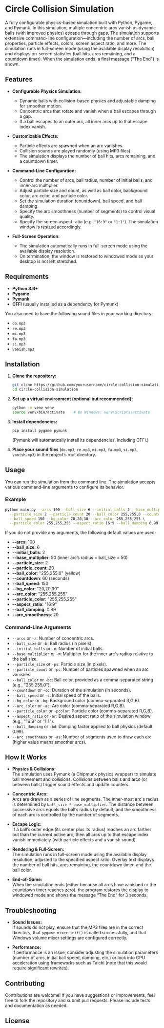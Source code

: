 # Circle Collision Simulation

A fully configurable physics-based simulation built with Python, Pygame, and Pymunk. In this simulation, multiple concentric arcs vanish as dynamic balls (with improved physics) escape through gaps. The simulation supports extensive command-line configuration—including the number of arcs, ball properties, particle effects, colors, screen aspect ratio, and more. The simulation runs in full-screen mode (using the available display resolution) and displays on-screen statistics (ball hits, arcs remaining, and a countdown timer). When the simulation ends, a final message ("The End") is shown.

## Features

- **Configurable Physics Simulation:**

  - Dynamic balls with collision-based physics and adjustable damping for smoother motion.
  - Concentric arcs that rotate and vanish when a ball escapes through a gap.
  - If a ball escapes to an outer arc, all inner arcs up to that escape index vanish.

- **Customizable Effects:**

  - Particle effects are spawned when an arc vanishes.
  - Collision sounds are played randomly (using MP3 files).
  - The simulation displays the number of ball hits, arcs remaining, and a countdown timer.

- **Command-Line Configuration:**
  - Control the number of arcs, ball radius, number of initial balls, and inner‑arc multiplier.
  - Adjust particle size and count, as well as ball color, background color, arc color, and particle color.
  - Set the simulation duration (countdown), ball speed, and ball damping.
  - Specify the arc smoothness (number of segments) to control visual quality.
  - Specify the screen aspect ratio (e.g. `"16:9"` or `"1:1"`). The simulation window is resized accordingly.
- **Full-Screen Operation:**
  - The simulation automatically runs in full-screen mode using the available display resolution.
  - On termination, the window is restored to windowed mode so your desktop is not left stretched.

## Requirements

- **Python 3.6+**
- **Pygame**
- **Pymunk**
- **CFFI** (usually installed as a dependency for Pymunk)

You also need to have the following sound files in your working directory:

- `do.mp3`
- `re.mp3`
- `mi.mp3`
- `fa.mp3`
- `si.mp3`
- `vanish.mp3`

## Installation

1. **Clone the repository:**

   ```bash
   git clone https://github.com/yourusername/circle-collision-simulation.git
   cd circle-collision-simulation
   ```

2. **Set up a virtual environment (optional but recommended):**

   ```bash
   python -m venv venv
   source venv/bin/activate    # On Windows: venv\Scripts\activate
   ```

3. **Install dependencies:**

   ```bash
   pip install pygame pymunk
   ```

   (Pymunk will automatically install its dependencies, including CFFI.)

4. **Place your sound files** (`do.mp3`, `re.mp3`, `mi.mp3`, `fa.mp3`, `si.mp3`, `vanish.mp3`) in the project’s root directory.

## Usage

You can run the simulation from the command line. The simulation accepts various command-line arguments to configure its behavior.

### Example

```bash
python main.py --arcs 100 --ball_size 6 --initial_balls 2 --base_multiplier 50 \
  --particle_size 2 --particle_count 20 --ball_color 255,255,0 --countdown 60 \
  --ball_speed 150 --bg_color 20,20,30 --arc_color 255,255,255 \
  --particle_color 255,255,255 --aspect_ratio 16:9 --ball_damping 0.99 --arc_smoothness 20
```

If you do not provide any arguments, the following default values are used:

- **--arcs**: 100
- **--ball_size**: 6
- **--initial_balls**: 2
- **--base_multiplier**: 50 (inner arc’s radius = ball_size × 50)
- **--particle_size**: 2
- **--particle_count**: 20
- **--ball_color**: "255,255,0" (yellow)
- **--countdown**: 60 (seconds)
- **--ball_speed**: 150
- **--bg_color**: "20,20,30"
- **--arc_color**: "255,255,255"
- **--particle_color**: "255,255,255"
- **--aspect_ratio**: "16:9"
- **--ball_damping**: 0.99
- **--arc_smoothness**: 20

### Command-Line Arguments

- `--arcs` or `-a`: Number of concentric arcs.
- `--ball_size` or `-b`: Ball radius (in pixels).
- `--initial_balls` or `-n`: Number of initial balls.
- `--base_multiplier` or `-m`: Multiplier for the inner arc's radius relative to the ball size.
- `--particle_size` or `-ps`: Particle size (in pixels).
- `--particle_count` or `-pc`: Number of particles spawned when an arc vanishes.
- `--ball_color` or `-bc`: Ball color, provided as a comma-separated string (e.g., "255,255,0").
- `--countdown` or `-cd`: Duration of the simulation (in seconds).
- `--ball_speed` or `-s`: Initial speed of the balls.
- `--bg_color` or `-bg`: Background color (comma-separated R,G,B).
- `--arc_color` or `-ac`: Arc color (comma-separated R,G,B).
- `--particle_color` or `-pcolor`: Particle color (comma-separated R,G,B).
- `--aspect_ratio` or `-ar`: Desired aspect ratio of the simulation window (e.g., "16:9" or "1:1").
- `--ball_damping` or `-bd`: Damping factor applied to ball physics (default 0.99).
- `--arc_smoothness` or `-as`: Number of segments used to draw each arc (higher value means smoother arcs).

## How It Works

- **Physics & Collisions:**  
  The simulation uses Pymunk (a Chipmunk physics wrapper) to simulate ball movement and collisions. Collisions between balls and arcs (or between balls) trigger sound effects and update counters.

- **Concentric Arcs:**  
  Arcs are drawn as a series of line segments. The inner-most arc's radius is determined by `ball_size * base_multiplier`. The distance between successive arcs equals the ball’s radius by default, and the smoothness of each arc is controlled by the number of segments.

- **Escape Logic:**  
  If a ball’s outer edge (its center plus its radius) reaches an arc farther out than the current active arc, then all arcs up to that escape index vanish immediately (with particle effects and a vanish sound).

- **Rendering & Full-Screen:**  
  The simulation runs in full-screen mode using the available display resolution, adjusted to the specified aspect ratio. Overlay text displays the number of ball hits, arcs remaining, the countdown timer, and the ball color.

- **End-of-Game:**  
  When the simulation ends (either because all arcs have vanished or the countdown timer reaches zero), the program restores the display to windowed mode and shows the message “The End” for 3 seconds.

## Troubleshooting

- **Sound Issues:**  
  If sounds do not play, ensure that the MP3 files are in the correct directory, that `pygame.mixer.init()` is called successfully, and that Windows volume mixer settings are configured correctly.

- **Performance:**  
  If performance is an issue, consider adjusting the simulation parameters (number of arcs, initial ball speed, damping, etc.) or look into GPU acceleration using frameworks such as Taichi (note that this would require significant rewrites).

## Contributing

Contributions are welcome! If you have suggestions or improvements, feel free to fork the repository and submit pull requests. Please include tests and documentation as needed.

## License
